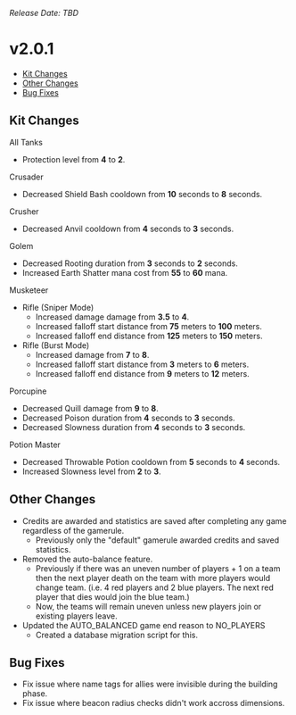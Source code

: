 _Release Date: TBD_

# v2.0.1

- [Kit Changes](#kit-changes)
- [Other Changes](#other-changes)
- [Bug Fixes](#bug-fixes)

## Kit Changes

All Tanks

- Protection level from **4** to **2**.

Crusader

- Decreased Shield Bash cooldown from **10** seconds to **8** seconds.

Crusher

- Decreased Anvil cooldown from **4** seconds to **3** seconds.

Golem

- Decreased Rooting duration from **3** seconds to **2** seconds.
- Increased Earth Shatter mana cost from **55** to **60** mana.

Musketeer

- Rifle (Sniper Mode)
  - Increased damage damage from **3.5** to **4**.
  - Increased falloff start distance from **75** meters to **100** meters.
  - Increased falloff end distance from **125** meters to **150** meters.
- Rifle (Burst Mode)
  - Increased damage from **7** to **8**.
  - Increased falloff start distance from **3** meters to **6** meters.
  - Increased falloff end distance from **9** meters to **12** meters.

Porcupine

- Decreased Quill damage from **9** to **8**.
- Decreased Poison duration from **4** seconds to **3** seconds.
- Decreased Slowness duration from **4** seconds to **3** seconds.

Potion Master

- Decreased Throwable Potion cooldown from **5** seconds to **4** seconds.
- Increased Slowness level from **2** to **3**.

## Other Changes

- Credits are awarded and statistics are saved after completing any game regardless of the gamerule.
  - Previously only the "default" gamerule awarded credits and saved statistics.
- Removed the auto-balance feature.
  - Previously if there was an uneven number of players + 1 on a team then the next player death on the team with more players would change team. (i.e. 4 red players and 2 blue players. The next red player that dies would join the blue team.)
  - Now, the teams will remain uneven unless new players join or existing players leave.
- Updated the AUTO_BALANCED game end reason to NO_PLAYERS
  - Created a database migration script for this.

## Bug Fixes

- Fix issue where name tags for allies were invisible during the building phase.
- Fix issue where beacon radius checks didn't work accross dimensions.
